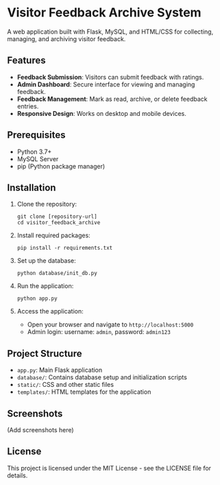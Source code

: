 # Visitor Feedback Archive System

A web application built with Flask, MySQL, and HTML/CSS for collecting, managing, and archiving visitor feedback.

## Features

- **Feedback Submission**: Visitors can submit feedback with ratings.
- **Admin Dashboard**: Secure interface for viewing and managing feedback.
- **Feedback Management**: Mark as read, archive, or delete feedback entries.
- **Responsive Design**: Works on desktop and mobile devices.

## Prerequisites

- Python 3.7+
- MySQL Server
- pip (Python package manager)

## Installation

1. Clone the repository:

   ```
   git clone [repository-url]
   cd visitor_feedback_archive
   ```

2. Install required packages:

   ```
   pip install -r requirements.txt
   ```

3. Set up the database:

   ```
   python database/init_db.py
   ```

4. Run the application:

   ```
   python app.py
   ```

5. Access the application:
   - Open your browser and navigate to `http://localhost:5000`
   - Admin login: username: `admin`, password: `admin123`

## Project Structure

- `app.py`: Main Flask application
- `database/`: Contains database setup and initialization scripts
- `static/`: CSS and other static files
- `templates/`: HTML templates for the application

## Screenshots

(Add screenshots here)

## License

This project is licensed under the MIT License - see the LICENSE file for details.
